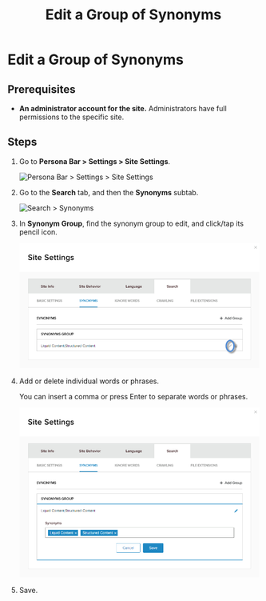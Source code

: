 ﻿---
uid: edit-group-of-synonyms
topic: edit-group-of-synonyms
locale: en
title: Edit a Group of Synonyms
dnneditions: DNN Platform,Evoq Content,Evoq Engage
dnnversion: 09.02.00
parent-topic: administrators-search-overview
related-topics: add-group-of-synonyms,delete-group-of-synonyms
---

# Edit a Group of Synonyms

## Prerequisites

*   **An administrator account for the site.** Administrators have full permissions to the specific site.

## Steps

1.  Go to **Persona Bar \> Settings \> Site Settings**.
    
    ![Persona Bar > Settings > Site Settings](/images/scr-pbar-host-Settings-E91.png)
    
2.  Go to the **Search** tab, and then the **Synonyms** subtab.
    
    ![Search > Synonyms](/images/scr-pbtabs-all-Settings-SiteSettings-Search-Synonyms-E90.png)
    
3.  In **Synonym Group**, find the synonym group to edit, and click/tap its pencil icon.
    
      
    
    ![](/images/scr-SiteSettings-Search-Synonyms-edit-icon-E90.png)
    
      
    
4.  Add or delete individual words or phrases.
    
    You can insert a comma or press Enter to separate words or phrases.
    
      
    
    ![](/images/scr-SiteSettings-Search-Synonyms-edit-indiv-E90.png)
    
      
    
5.  Save.
